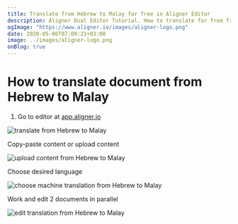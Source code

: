 ```yaml
---
title: Translate from Hebrew to Malay for free in Aligner Editor
description: Aligner Dual Editor Tutorial. How to translate for free from Hebrew to Malay. Aligner is multilingual document management platform. 
ogImage: "https://www.aligner.io/images/aligner-logo.png"
date: 2020-05-06T07:09:21+03:00
image: ../images/aligner-logo.png
onBlog: true
---
```


# How to translate document from Hebrew to Malay

1. Go to editor at [app.aligner.io](https://app.aligner.io "Aligner App web page")

![translate from Hebrew to Malay](../aligner-blank-editor.png "translate from Hebrew to Malay")

Copy-paste content or upload content

![upload content from Hebrew to Malay](../aligner-uploaded-document.png "upload content from Hebrew to Malay")

Choose desired language

![choose machine translation from Hebrew to Malay](../aligner-language-dropdown.png "choose machine translation from Hebrew to Malay")

Work and edit 2 documents in parallel

![edit translation from Hebrew to Malay](../aligner-double-sitded-editor.png "edit translation from Hebrew to Malay")

